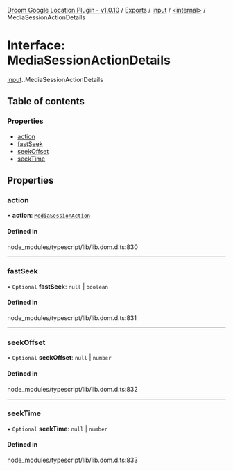 [Droom Google Location Plugin - v1.0.10](../README.md) / [Exports](../modules.md) / [input](../modules/input.md) / [<internal\>](../modules/input._internal_.md) / MediaSessionActionDetails

# Interface: MediaSessionActionDetails

[input](../modules/input.md).[<internal>](../modules/input._internal_.md).MediaSessionActionDetails

## Table of contents

### Properties

- [action](input._internal_.MediaSessionActionDetails.md#action)
- [fastSeek](input._internal_.MediaSessionActionDetails.md#fastseek)
- [seekOffset](input._internal_.MediaSessionActionDetails.md#seekoffset)
- [seekTime](input._internal_.MediaSessionActionDetails.md#seektime)

## Properties

### action

• **action**: [`MediaSessionAction`](../modules/input._internal_.md#mediasessionaction)

#### Defined in

node_modules/typescript/lib/lib.dom.d.ts:830

___

### fastSeek

• `Optional` **fastSeek**: ``null`` \| `boolean`

#### Defined in

node_modules/typescript/lib/lib.dom.d.ts:831

___

### seekOffset

• `Optional` **seekOffset**: ``null`` \| `number`

#### Defined in

node_modules/typescript/lib/lib.dom.d.ts:832

___

### seekTime

• `Optional` **seekTime**: ``null`` \| `number`

#### Defined in

node_modules/typescript/lib/lib.dom.d.ts:833
